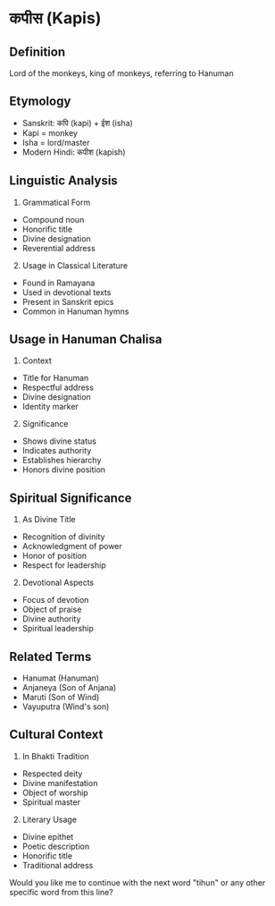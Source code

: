 # कपीस (Kapis)

## Definition
Lord of the monkeys, king of monkeys, referring to Hanuman

## Etymology
- Sanskrit: कपि (kapi) + ईश (isha)
- Kapi = monkey
- Isha = lord/master
- Modern Hindi: कपीश (kapish)

## Linguistic Analysis
1. Grammatical Form
- Compound noun
- Honorific title
- Divine designation
- Reverential address

2. Usage in Classical Literature
- Found in Ramayana
- Used in devotional texts
- Present in Sanskrit epics
- Common in Hanuman hymns

## Usage in Hanuman Chalisa
1. Context
- Title for Hanuman
- Respectful address
- Divine designation
- Identity marker

2. Significance
- Shows divine status
- Indicates authority
- Establishes hierarchy
- Honors divine position

## Spiritual Significance
1. As Divine Title
- Recognition of divinity
- Acknowledgment of power
- Honor of position
- Respect for leadership

2. Devotional Aspects
- Focus of devotion
- Object of praise
- Divine authority
- Spiritual leadership

## Related Terms
- Hanumat (Hanuman)
- Anjaneya (Son of Anjana)
- Maruti (Son of Wind)
- Vayuputra (Wind's son)

## Cultural Context
1. In Bhakti Tradition
- Respected deity
- Divine manifestation
- Object of worship
- Spiritual master

2. Literary Usage
- Divine epithet
- Poetic description
- Honorific title
- Traditional address

Would you like me to continue with the next word "tihun" or any other specific word from this line?​​​​​​​​​​​​​​​​